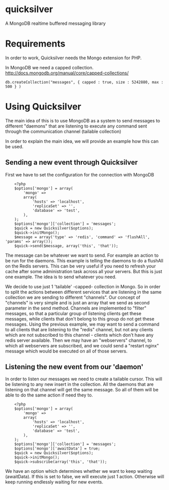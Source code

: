 quicksilver
===========

A MongoDB realtime buffered messaging library


Requirements
============

In order to work, Quicksilver needs the Mongo extension for PHP.

In MongoDB we need a capped collection. 
http://docs.mongodb.org/manual/core/capped-collections/

    db.createCollection("messages", { capped : true, size : 5242880, max : 500 } )



Using Quicksilver
=================

The main idea of this is to use MongoDB as a system to send messages to
different "daemons" that are listening to execute any command sent through
the communication channel (tailable collection)

In order to explain the main idea, we will provide an example how this can be 
used.

Sending a new event through Quicksilver
-----------------------------------

First we have to set the configuration for the connection with MongoDB

        <?php
        $options['mongo'] = array(
            'mongo' =>
            array(
                'hosts' => 'localhost',
                'replicaSet' => '',
                'database' => 'test',
            ),
        );
        $options['mongo']['collection'] = 'messages';
        $quick = new Quicksilver($options);
        $quick->initMongo();
        $message = array('type' => 'redis', 'command' => 'flushAll', 'params' => array());
        $quick->send($message, array('this', 'that'));

The message can be whatever we want to send. For example an action to be run for
the daemons. This example is telling the daemons to do a flushAll on the Redis
servers. This can be very useful if you need to refresh your cache after some
administration task across all your servers. But this is just one example.
The idea is to send whatever you need.

We decide to use just 1 'tailable' -capped- collection in Mongo. So in order to 
split the actions between different services that are listening in the same 
collection we are sending to different "channels". Our concept of "channels" is
very simple and is just an array that we send as second parameter in the send
method. Channels are implemented to "filter" messages, so that a particular group
of listening clients get these messages, while clients that don't belong to this
group do not get these messages. Using the previous example, we may want to send a
command to all clients that are listening to the "redis" channel, but not any clients
which are not subscribed to this channel - clients which don't have any redis server
available. Then we may have an "webservers" channel, to which all webservers are
subscribed, and we could send a "restart nginx" message which would be executed on all
of those servers.


Listening the new event from our 'daemon'
----------------------------------------

In order to listen our messages we need to create a tailable cursor. This will 
be listening to any new insert in the collection. All the daemons that are listening
on that channel will get the same message. So all of them will be able to do the
same action if need they to.


        <?php
        $options['mongo'] = array(
            'mongo' =>
            array(
                'hosts' => 'localhost',
                'replicaSet' => '',
                'database' => 'test',
            ),
        );
        $options['mongo']['collection'] = 'messages';
        $options['mongo']['awaitData'] = true;
        $quick = new Quicksilver($options);
        $quick->initMongo();
        $quick->subscribe(array('this', 'that'));

We have an option which determines whether we want to keep waiting (awaitData). If
this is set to false, we will execute just 1 action. Otherwise will keep running
endlessly waiting for new events.
